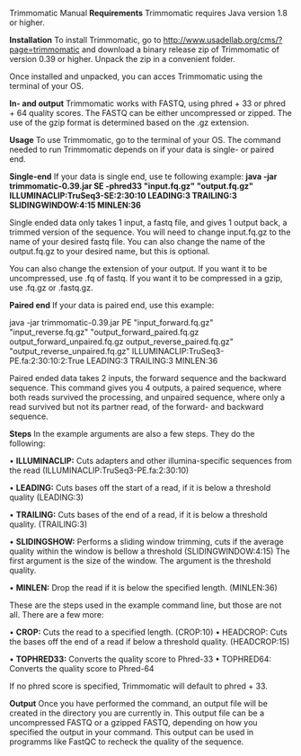 Trimmomatic Manual
**Requirements**
Trimmomatic requires Java version 1.8 or higher.

**Installation**
To install Trimmomatic, go to http://www.usadellab.org/cms/?page=trimmomatic and download a binary release zip of Trimmomatic of version 0.39 or higher. Unpack the zip in a convenient folder.

Once installed and unpacked, you can acces Trimmomatic using the terminal of your OS.

**In- and output**
Trimmomatic works with FASTQ, using phred + 33 or phred + 64 quality scores. The FASTQ can be either uncompressed or zipped. The use of the gzip format is determined based on the .gz extension.

**Usage**
To use Trimmomatic, go to the terminal of your OS. The command needed to run Trimmomatic depends on if your data is single- or paired end. 

**Single-end**
If your data is single end, use te following example:
**java -jar trimmomatic-0.39.jar SE -phred33 "input.fq.gz" "output.fq.gz" ILLUMINACLIP:TruSeq3-SE:2:30:10 LEADING:3 TRAILING:3 SLIDINGWINDOW:4:15 MINLEN:36**

Single ended data only takes 1 input, a fastq file, and gives 1 output back, a trimmed version of the sequence. You will need to change input.fq.gz to the name of your desired fastq file. You can also change the name of the output.fq.gz to your desired name, but this is optional. 

You can also change the extension of your output. If you want it to be uncompressed, use .fq of fastq. If you want it to be compressed in a gzip, use .fq.gz or .fastq.gz.

**Paired end**
If your data is paired end, use this example:

java -jar trimmomatic-0.39.jar PE "input_forward.fq.gz" "input_reverse.fq.gz" "output_forward_paired.fq.gz output_forward_unpaired.fq.gz output_reverse_paired.fq.gz" "output_reverse_unpaired.fq.gz" ILLUMINACLIP:TruSeq3-PE.fa:2:30:10:2:True LEADING:3 TRAILING:3 MINLEN:36

Paired ended data takes 2 inputs, the forward sequence and the backward sequence. This command gives you 4 outputs, a paired sequence, where both reads survived the processing, and unpaired sequence, where only a read survived but not its partner read, of the forward- and backward sequence.

**Steps**
In the example arguments are also a few steps. They do the following:

• **ILLUMINACLIP:** Cuts adapters and other illumina-specific sequences from the read (ILLUMINACLIP:TruSeq3-PE.fa:2:30:10) 

• **LEADING:** Cuts bases off the start of a read, if it is below a threshold quality (LEADING:3) 

• **TRAILING:** Cuts bases of the end of a read, if it is below a threshold quality. (TRAILING:3) 

• **SLIDINGSHOW:** Performs a sliding window trimming, cuts if the average quality within the window is bellow a threshold (SLIDINGWINDOW:4:15) The first argument is the size of the window. The argument is the threshold quality.

• **MINLEN:** Drop the read if it is below the specified length. (MINLEN:36)


These are the steps used in the example command line, but those are not all. There are a few more:

• **CROP:** Cuts the read to a specified length. (CROP:10) • HEADCROP: Cuts the bases off the end of a read if below a threshold quality. (HEADCROP:15) 

• **TOPHRED33:** Converts the quality score to Phred-33 • TOPHRED64: Converts the quality score to Phred-64

If no phred score is specified, Trimmomatic will default to phred + 33.

**Output**
Once you have performed the command, an output file will be created in the directory you are currently in. This output file can be a uncompressed FASTQ or a gzipped FASTQ, depending on how you specified the output in your command. This output can be used in programms like FastQC to recheck the quality of the sequence.